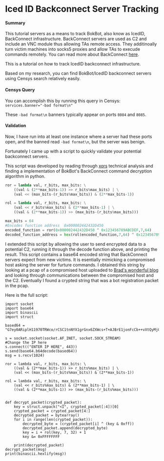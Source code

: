 # Iced ID Backconnect Server Tracking


#### Summary

This tutorial servers as a means to track BokBot, also know as IcedID, BackConnect infrastructure. BackConnect servers are used as C2 and include an VNC module thus allowing TAs remote access. They additinoally turn victim machines into socks5 proxies and allow TAs to execude commands remotely. You can read more about BackConnect [here](https://www.team-cymru.com/post/inside-the-icedid-backconnect-protocol).

This is a tutorial on how to track IcedID backconnect infrastructure. 

Based on my research, you can find BokBot/IcedID backconnect servers using Censys search relatively easily. 

#### Censys Query

You can accomplish this by running this query in Censys: 
```services.banner="-bad format\n"```

These ```-bad format\n``` banners typically appear on ports ```8084``` and ```8085```. 

#### Validation

Now, I have run into at least one instance where a server had these ports open, and the banned read ```-bad format\n```, but the server was benign. 

Fortunately I came up with a script to quickly validate your potential backconnect servers. 

This script was developed by reading through [xors](https://nikpx.github.io/) technical analysis and finding a implementation of BokBot's BackConnect command decryption algorithm in python.

```python
ror = lambda val, r_bits, max_bits: \
    ((val & (2**max_bits-1)) >> r_bits%max_bits) | \
    (val << (max_bits-(r_bits%max_bits)) & (2**max_bits-1))

rol = lambda val, r_bits, max_bits: \
    (val << r_bits%max_bits) & (2**max_bits-1) | \
    ((val & (2**max_bits-1)) >> (max_bits-(r_bits%max_bits)))

max_bits = 64
#Encodes function address  0x000002442432D450
encoded_function = ror(0x000002442432D450 ^ 0x123456789ABCDEF,7,64)
decoded_function_address = hex(rol(encoded_function,7,64) ^ 0x123456789ABCDEF)

```

I extended this script by allowing the user to send encrypted data to a potential C2, running it through the decode function above, and printing the result. This script contains a base64 encoded string that BackConnect servers expect from new victims. It is esentially mimicking a compromised host asking the server for furture commands. I obtained this string by looking at a pcap of a compromised host uploaded to [Brad's wonderful blog](malware-traffic-analysis.net) and looking through communications between the compromised host and the C2. Eventually I found a crypted string that was a bot registration packet in the pcap.

Here is the full script: 

```
import socket
import base64
import binascii
import struct

based64 = "G7ey0ARiplH11970TRWco/rCSC1tnNYX1grGnx6ZXWcs+T+AJBrE1jonFcCb++vXtQyMjGvhGpsa4LRjxiNmUnc7DIXXAjfifmxZBd8/Lxv6UdHQryZf4F/XC1XdVprAiVKXO+i2eybCsJ1JJIRzXz6VFRXzaqMkoxtQmSKa3wTOltx/LPq/awb04o1oyLijgtlZWTiu52jnX5TdZt8jSBLbIMNxPgSvSzkm0qwM/OjGHZ2dfPIrrCuk2CGqI2eNVh9kB7WDSPOPfWoW8VBALAti4uHAN3DxcOgdZu9nq9GbY6hM+ceMN9PBrlo1lYVwT6YmJgV7tDW0"

s = socket.socket(socket.AF_INET, socket.SOCK_STREAM)
#Change the IP here 
s.connect(("ENTER IP HERE", 443))
s.send(base64.b64decode(based64))
msg = s.recv(1024)

ror = lambda val, r_bits, max_bits: \
    ((val & (2**max_bits-1)) >> r_bits%max_bits) | \
    (val << (max_bits-(r_bits%max_bits)) & (2**max_bits-1))

rol = lambda val, r_bits, max_bits: \
    (val << r_bits%max_bits) & (2**max_bits-1) | \
    ((val & (2**max_bits-1)) >> (max_bits-(r_bits%max_bits)))


def decrypt_packet(crypted_packet):
    key = struct.unpack("<I", crypted_packet[:4])[0]
    crypted_packet = crypted_packet[4:]
    decrypted_packet = bytearray()
    for i in range(len(crypted_packet)):
        decrypted_byte = (crypted_packet[i] ^ (key & 0xff))
        decrypted_packet.append(decrypted_byte)
        key = i + rol(key, 7, 32) + 1
        key &= 0xFFFFFFFF

    print(decrypted_packet)
decrypt_packet(msg)
print(binascii.hexlify(msg))
```

